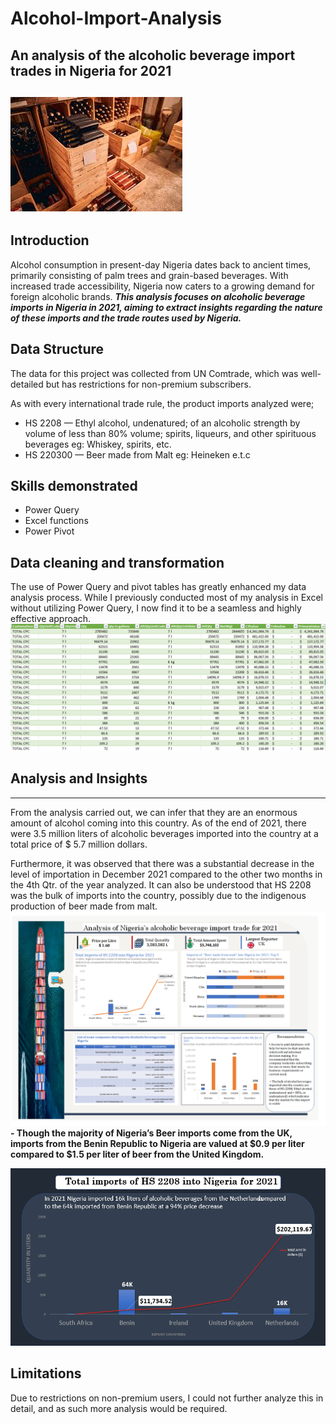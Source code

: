 # Alcohol-Import-Analysis

## An analysis of the alcoholic beverage import trades in Nigeria for 2021
![](Cover_Image.jpg)
---
## Introduction
Alcohol consumption in present-day Nigeria dates back to ancient times, primarily consisting of palm trees and grain-based beverages. With increased trade accessibility, Nigeria now caters to a growing demand for foreign alcoholic brands.
**_This analysis focuses on alcoholic beverage imports in Nigeria in 2021, aiming to extract insights regarding the nature of these imports and the trade routes used by Nigeria._**

## Data Structure
The data for this project was collected from UN Comtrade, which was well-detailed but has restrictions for non-premium subscribers.

As with every international trade rule, the product imports analyzed were;

- HS 2208 — Ethyl alcohol, undenatured; of an alcoholic strength by volume of less than 80% volume; spirits, liqueurs, and other spirituous beverages eg: Whiskey, spirits, etc.
- HS 220300 — Beer made from Malt eg: Heineken e.t.c
## Skills demonstrated 
- Power Query
- Excel functions
- Power Pivot
## Data cleaning and transformation
The use of Power Query and pivot tables has greatly enhanced my data analysis process. While I previously conducted most of my analysis in Excel without utilizing Power Query, I now find it to be a seamless and highly effective approach.
![](data_table.png)

## Analysis and Insights
---
From the analysis carried out, we can infer that they are an enormous amount of alcohol coming into this country. As of the end of 2021, there were 3.5 million liters of alcoholic beverages imported into the country at a total price of $ 5.7 million dollars.

Furthermore, it was observed that there was a substantial decrease in the level of importation in December 2021 compared to the other two months in the 4th Qtr. of the year analyzed. It can also be understood that HS 2208 was the bulk of imports into the country, possibly due to the indigenous production of beer made from malt.
![](Dashboard.png)
**- Though the majority of Nigeria’s Beer imports come from the UK, imports from the Benin Republic to Nigeria are valued at $0.9 per liter compared to $1.5 per liter of beer from the United Kingdom.**
 
![](Imports_by_country.png)
## Limitations
Due to restrictions on non-premium users, I could not further analyze this in detail, and as such more analysis would be required.

